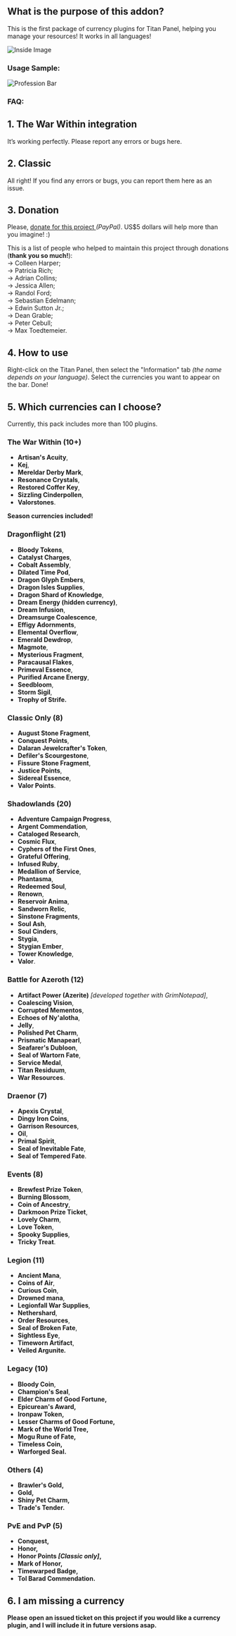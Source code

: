 <h2>What is the purpose of this addon?</h2>
<p>
  This is the first package of currency plugins for Titan Panel, helping you manage your resources! It works in all languages!
</p>

<p>
  <img src="https://i.imgur.com/zNb4yaj.png" alt="Inside Image" />
</p>

<h3>
  <strong>Usage Sample:</strong>
</h3>
<p>
  <img src="https://imgur.com/zzsLSp2.jpg" alt="Profession Bar" />
</p>

<h3><strong>FAQ:</strong></h3>

<h2>1. The War Within integration</h2>
<p>It’s working perfectly. Please report any errors or bugs here.</p>

<h2>2. Classic</h2>
<p>All right! If you find any errors or bugs, you can report them here as an issue.</p>

<h2>3. Donation</h2>
<p>
  Please, 
  <a href="https://www.paypal.com/cgi-bin/webscr?cmd=_donations&amp;business=7AEAZ7XG7WVDS&amp;lc=US&amp;item_name=Titan%20Multi%20Addons&amp;currency_code=USD&amp;bn=PP%2dDonationsBF%3abtn_donate_SM%2egif%3aNonHosted" target="_blank" rel="noopener noreferrer">
    donate for this project
  </a>
  <em>(PayPal)</em>. US$5 dollars will help more than you imagine! :)
</p>
<p>
  This is a list of people who helped to maintain this project through donations (<strong>thank you so much!</strong>):<br />
  &rarr; Colleen Harper;<br />
  &rarr; Patricia Rich;<br />
  &rarr; Adrian Collins;<br />
  &rarr; Jessica Allen;<br />
  &rarr; Randol Ford;<br />
  &rarr; Sebastian Edelmann;<br />
  &rarr; Edwin Sutton Jr.;<br />
  &rarr; Dean Grable;<br />
  &rarr; Peter Cebull;<br />
  &rarr; Max Toedtemeier.
</p>

<h2>4. How to use</h2>
<p>
  Right-click on the Titan Panel, then select the "Information" tab <em>(the name depends on your language)</em>. Select the currencies you want to appear on the bar. Done!
</p>

<h2>5. Which currencies can I choose?</h2>
<p>
  Currently, this pack includes more than 100 plugins.
</p>

<h3><strong>The War Within (10+)</strong></h3>
<ul>
  <li><strong>Artisan's Acuity</strong>,</li>
  <li><strong>Kej</strong>,</li>
  <li><strong>Mereldar Derby Mark</strong>,</li>
  <li><strong>Resonance Crystals</strong>,</li>
  <li><strong>Restored Coffer Key</strong>,</li>
  <li><strong>Sizzling Cinderpollen</strong>,</li>
  <li><strong>Valorstones</strong>.</li>
</ul>
    <b>Season currencies included!</b>

<h3><strong>Dragonflight (21)</strong></h3>
<ul>
  <li><strong>Bloody Tokens</strong>,</li>
  <li><strong>Catalyst Charges</strong>,</li>
  <li><strong>Cobalt Assembly</strong>,</li>
  <li><strong>Dilated Time Pod</strong>,</li>
  <li><strong>Dragon Glyph Embers</strong>,</li>
  <li><strong>Dragon Isles Supplies</strong>,</li>
  <li><strong>Dragon Shard of Knowledge</strong>,</li>
  <li><strong>Dream Energy (hidden currency)</strong>,</li>
  <li><strong>Dream Infusion</strong>,</li>
  <li><strong>Dreamsurge Coalescence</strong>,</li>
  <li><strong>Effigy Adornments</strong>,</li>
  <li><strong>Elemental Overflow</strong>,</li>
  <li><strong>Emerald Dewdrop</strong>,</li>
  <li><strong>Magmote</strong>,</li>
  <li><strong>Mysterious Fragment</strong>,</li>
  <li><strong>Paracausal Flakes</strong>,</li>
  <li><strong>Primeval Essence</strong>,</li>
  <li><strong>Purified Arcane Energy</strong>,</li>
  <li><strong>Seedbloom</strong>,</li>
  <li><strong>Storm Sigil</strong>,</li>
  <li><strong>Trophy of Strife.</strong></li>
</ul>

<h3><strong>Classic Only (8)</strong></h3>
<ul>
  <li><strong>August Stone Fragment</strong>,</li>
  <li><strong>Conquest Points</strong>,</li>
  <li><strong>Dalaran Jewelcrafter's Token</strong>,</li>
  <li><strong>Defiler's Scourgestone</strong>,</li>
  <li><strong>Fissure Stone Fragment</strong>,</li>
  <li><strong>Justice Points</strong>,</li>
  <li><strong>Sidereal Essence</strong>,</li>
  <li><strong>Valor Points</strong>.</li>
</ul>

<h3><strong>Shadowlands (20)</strong></h3>
<ul>
  <li><strong>Adventure Campaign Progress</strong>,</li>
  <li><strong>Argent Commendation</strong>,</li>
  <li><strong>Cataloged Research</strong>,</li>
  <li><strong>Cosmic Flux</strong>,</li>
  <li><strong>Cyphers of the First Ones</strong>,</li>
  <li><strong>Grateful Offering</strong>,</li>
  <li><strong>Infused Ruby</strong>,</li>
  <li><strong>Medallion of Service</strong>,</li>
  <li><strong>Phantasma</strong>,</li>
  <li><strong>Redeemed Soul</strong>,</li>
  <li><strong>Renown</strong>,</li>
  <li><strong>Reservoir Anima</strong>,</li>
  <li><strong>Sandworn Relic</strong>,</li>
  <li><strong>Sinstone Fragments</strong>,</li>
  <li><strong>Soul Ash</strong>,</li>
  <li><strong>Soul Cinders</strong>,</li>
  <li><strong>Stygia</strong>,</li>
  <li><strong>Stygian Ember</strong>,</li>
  <li><strong>Tower Knowledge</strong>,</li>
  <li><strong>Valor</strong>.</li>
</ul>

<h3><strong>Battle for Azeroth (12)</strong></h3>
<ul>
  <li><strong>Artifact Power (Azerite)</strong> <em>[developed together with GrimNotepad]</em>,</li>
  <li><strong>Coalescing Vision</strong>,</li>
  <li><strong>Corrupted Mementos</strong>,</li>
  <li><strong>Echoes of Ny'alotha</strong>,</li>
  <li><strong>Jelly</strong>,</li>
  <li><strong>Polished Pet Charm</strong>,</li>
  <li><strong>Prismatic Manapearl</strong>,</li>
  <li><strong>Seafarer's Dubloon</strong>,</li>
  <li><strong>Seal of Wartorn Fate</strong>,</li>
  <li><strong>Service Medal</strong>,</li>
  <li><strong>Titan Residuum</strong>,</li>
  <li><strong>War Resources</strong>.</li>
</ul>

<h3><strong>Draenor (7)</strong></h3>
<ul>
  <li><strong>Apexis Crystal</strong>,</li>
  <li><strong>Dingy Iron Coins</strong>,</li>
  <li><strong>Garrison Resources</strong>,</li>
  <li><strong>Oil</strong>,</li>
  <li><strong>Primal Spirit</strong>,</li>
  <li><strong>Seal of Inevitable Fate</strong>,</li>
  <li><strong>Seal of Tempered Fate</strong>.</li>
</ul>

<h3><strong>Events (8)</strong></h3>
<ul>
  <li><strong>Brewfest Prize Token</strong>,</li>
  <li><strong>Burning Blossom</strong>,</li>
  <li><strong>Coin of Ancestry</strong>,</li>
  <li><strong>Darkmoon Prize Ticket</strong>,</li>
  <li><strong>Lovely Charm</strong>,</li>
  <li><strong>Love Token</strong>,</li>
  <li><strong>Spooky Supplies</strong>,</li>
  <li><strong>Tricky Treat</strong>.</li>
</ul>

<h3><strong>Legion (11)</strong></h3>
<ul>
  <li><strong>Ancient Mana</strong>,</li>
  <li><strong>Coins of Air</strong>,</li>
  <li><strong>Curious Coin</strong>,</li>
  <li><strong>Drowned mana</strong>,</li>
  <li><strong>Legionfall War Supplies</strong>,</li>
  <li><strong>Nethershard</strong>,</li>
  <li><strong>Order Resources</strong>,</li>
  <li><strong>Seal of Broken Fate</strong>,</li>
  <li><strong>Sightless Eye</strong>,</li>
  <li><strong>Timeworn Artifact</strong>,</li>
  <li><strong>Veiled Argunite<i>.</i></strong></li>
</ul>

<h3><strong>Legacy (10)</strong></h3>
<ul>
  <li><strong>Bloody Coin</strong>,</li>
  <li><strong>Champion's Seal</strong>,</li>
  <li><strong>Elder Charm of Good Fortune,</li>
  <li><strong>Epicurean's Award</strong>,</li>
  <li><strong>Ironpaw Token</strong>,</li>
  <li><strong>Lesser Charms of Good Fortune</strong>,</li>
  <li><strong>Mark of the World Tree</strong>,</li>
  <li><strong>Mogu Rune of Fate</strong>,</li>
  <li><strong>Timeless Coin</strong>,</li>
  <li><strong>Warforged Seal</strong>.</li>
</ul>

<h3><strong>Others (4)</strong></h3>
<ul>
  <li><strong><b>Brawler's Gold</b></strong>,</li>
  <li><strong>Gold</strong>,</li>
  <li><strong>Shiny Pet Charm</strong>,</li>
  <li><strong>Trade's Tender</strong>.</li>
</ul>

<h3><strong>PvE and PvP (5)</strong></h3>
<ul>
  <li><strong>Conquest</strong>,</li>
  <li><strong>Honor</strong>,</li>
  <li><strong>Honor Points </strong><em>[Classic only]</em>,</li>
  <li><strong>Mark of Honor</strong>,</li>
  <li><strong>Timewarped Badge</strong>,</li>
  <li><strong>Tol Barad Commendation</strong>.</li>
</ul>

<h2>6. I am missing a currency</h2>
<p>
 Please open an issued ticket on this project if you would like a currency plugin, and I will include it in future versions asap.
</p>
